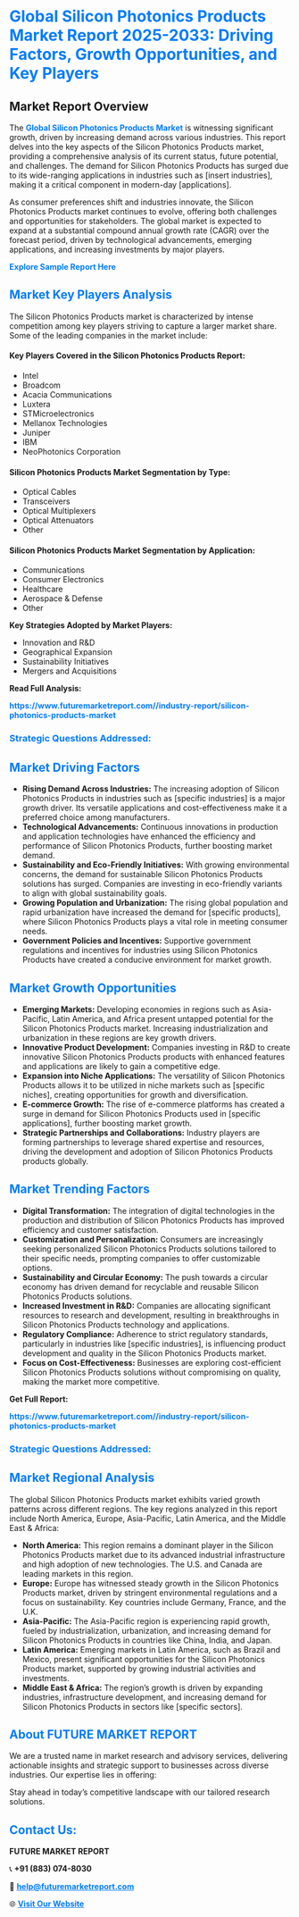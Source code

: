 <h1 style="color: #007BFF;">Global Silicon Photonics Products Market Report 2025-2033: Driving Factors, Growth Opportunities, and Key Players</h1>

<section id="overview">
<h2>Market Report Overview</h2>
<p>The <a href="https://www.futuremarketreport.com//industry-report/silicon-photonics-products-market" style="color: #007BFF; text-decoration: none;"><strong>Global Silicon Photonics Products Market</strong></a> is witnessing significant growth, driven by increasing demand across various industries. This report delves into the key aspects of the Silicon Photonics Products market, providing a comprehensive analysis of its current status, future potential, and challenges. The demand for Silicon Photonics Products has surged due to its wide-ranging applications in industries such as [insert industries], making it a critical component in modern-day [applications].</p>
<p>As consumer preferences shift and industries innovate, the Silicon Photonics Products market continues to evolve, offering both challenges and opportunities for stakeholders. The global market is expected to expand at a substantial compound annual growth rate (CAGR) over the forecast period, driven by technological advancements, emerging applications, and increasing investments by major players.</p>
</section>

<section id="overview">
<p><a href="https://www.futuremarketreport.com//request-sample/reportId=75678" style="color: #007BFF; text-decoration: none;"><strong>Explore Sample Report Here</strong></a></p>
</section>

<section id="key-players">
<h2 style="color: #007BFF;">Market Key Players Analysis</h2>
<p>The Silicon Photonics Products market is characterized by intense competition among key players striving to capture a larger market share. Some of the leading companies in the market include:</p>
<h4>Key Players Covered in the Silicon Photonics Products Report:</h4>
<ul><li>Intel</li><li>Broadcom</li><li>Acacia Communications</li><li>Luxtera</li><li>STMicroelectronics</li><li>Mellanox Technologies</li><li>Juniper</li><li>IBM</li><li>NeoPhotonics Corporation</li></ul>
<h4>Silicon Photonics Products Market Segmentation by Type:</h4>
<ul><li>Optical Cables</li><li>Transceivers</li><li>Optical Multiplexers</li><li>Optical Attenuators</li><li>Other</li></ul>

<h4>Silicon Photonics Products Market Segmentation by Application:</h4>
<ul><li>Communications</li><li>Consumer Electronics</li><li>Healthcare</li><li>Aerospace &amp; Defense</li><li>Other</li></ul>
<p><strong>Key Strategies Adopted by Market Players:</strong></p>
<ul>
<li>Innovation and R&D</li>
<li>Geographical Expansion</li>
<li>Sustainability Initiatives</li>
<li>Mergers and Acquisitions</li>
</ul>
</section>

<section>
<p><strong>Read Full Analysis: </strong></p><a href="https://www.futuremarketreport.com//industry-report/silicon-photonics-products-market" style="color: #007BFF; text-decoration: none;"><strong>https://www.futuremarketreport.com//industry-report/silicon-photonics-products-market</strong></a>
<h3 style="color: #007BFF;">Strategic Questions Addressed:</h3>
</section>

<section id="driving-factors">
<h2 style="color: #007BFF;">Market Driving Factors</h2>
<ul>
<li><strong>Rising Demand Across Industries:</strong> The increasing adoption of Silicon Photonics Products in industries such as [specific industries] is a major growth driver. Its versatile applications and cost-effectiveness make it a preferred choice among manufacturers.</li>
<li><strong>Technological Advancements:</strong> Continuous innovations in production and application technologies have enhanced the efficiency and performance of Silicon Photonics Products, further boosting market demand.</li>
<li><strong>Sustainability and Eco-Friendly Initiatives:</strong> With growing environmental concerns, the demand for sustainable Silicon Photonics Products solutions has surged. Companies are investing in eco-friendly variants to align with global sustainability goals.</li>
<li><strong>Growing Population and Urbanization:</strong> The rising global population and rapid urbanization have increased the demand for [specific products], where Silicon Photonics Products plays a vital role in meeting consumer needs.</li>
<li><strong>Government Policies and Incentives:</strong> Supportive government regulations and incentives for industries using Silicon Photonics Products have created a conducive environment for market growth.</li>
</ul>
</section>

<section id="growth-opportunities">
<h2 style="color: #007BFF;">Market Growth Opportunities</h2>
<ul>
<li><strong>Emerging Markets:</strong> Developing economies in regions such as Asia-Pacific, Latin America, and Africa present untapped potential for the Silicon Photonics Products market. Increasing industrialization and urbanization in these regions are key growth drivers.</li>
<li><strong>Innovative Product Development:</strong> Companies investing in R&D to create innovative Silicon Photonics Products products with enhanced features and applications are likely to gain a competitive edge.</li>
<li><strong>Expansion into Niche Applications:</strong> The versatility of Silicon Photonics Products allows it to be utilized in niche markets such as [specific niches], creating opportunities for growth and diversification.</li>
<li><strong>E-commerce Growth:</strong> The rise of e-commerce platforms has created a surge in demand for Silicon Photonics Products used in [specific applications], further boosting market growth.</li>
<li><strong>Strategic Partnerships and Collaborations:</strong> Industry players are forming partnerships to leverage shared expertise and resources, driving the development and adoption of Silicon Photonics Products products globally.</li>
</ul>
</section>

<section id="trending-factors">
<h2 style="color: #007BFF;">Market Trending Factors</h2>
<ul>
<li><strong>Digital Transformation:</strong> The integration of digital technologies in the production and distribution of Silicon Photonics Products has improved efficiency and customer satisfaction.</li>
<li><strong>Customization and Personalization:</strong> Consumers are increasingly seeking personalized Silicon Photonics Products solutions tailored to their specific needs, prompting companies to offer customizable options.</li>
<li><strong>Sustainability and Circular Economy:</strong> The push towards a circular economy has driven demand for recyclable and reusable Silicon Photonics Products solutions.</li>
<li><strong>Increased Investment in R&D:</strong> Companies are allocating significant resources to research and development, resulting in breakthroughs in Silicon Photonics Products technology and applications.</li>
<li><strong>Regulatory Compliance:</strong> Adherence to strict regulatory standards, particularly in industries like [specific industries], is influencing product development and quality in the Silicon Photonics Products market.</li>
<li><strong>Focus on Cost-Effectiveness:</strong> Businesses are exploring cost-efficient Silicon Photonics Products solutions without compromising on quality, making the market more competitive.</li>
</ul>
</section>

<section>
<p><strong>Get Full Report: </strong></p><a href="https://www.futuremarketreport.com//industry-report/silicon-photonics-products-market" style="color: #007BFF; text-decoration: none;"><strong>https://www.futuremarketreport.com//industry-report/silicon-photonics-products-market</strong></a>
<h3 style="color: #007BFF;">Strategic Questions Addressed:</h3>
</section>


<section id="regional-analysis">
<h2 style="color: #007BFF;">Market Regional Analysis</h2>
<p>The global Silicon Photonics Products market exhibits varied growth patterns across different regions. The key regions analyzed in this report include North America, Europe, Asia-Pacific, Latin America, and the Middle East & Africa:</p>
<ul>
<li><strong>North America:</strong> This region remains a dominant player in the Silicon Photonics Products market due to its advanced industrial infrastructure and high adoption of new technologies. The U.S. and Canada are leading markets in this region.</li>
<li><strong>Europe:</strong> Europe has witnessed steady growth in the Silicon Photonics Products market, driven by stringent environmental regulations and a focus on sustainability. Key countries include Germany, France, and the U.K.</li>
<li><strong>Asia-Pacific:</strong> The Asia-Pacific region is experiencing rapid growth, fueled by industrialization, urbanization, and increasing demand for Silicon Photonics Products in countries like China, India, and Japan.</li>
<li><strong>Latin America:</strong> Emerging markets in Latin America, such as Brazil and Mexico, present significant opportunities for the Silicon Photonics Products market, supported by growing industrial activities and investments.</li>
<li><strong>Middle East & Africa:</strong> The region’s growth is driven by expanding industries, infrastructure development, and increasing demand for Silicon Photonics Products in sectors like [specific sectors].</li>
</ul>
</section>

<footer>
<h2 style="color: #007BFF;">About FUTURE MARKET REPORT</h2>
<p>We are a trusted name in market research and advisory services, delivering actionable insights and strategic support to businesses across diverse industries. Our expertise lies in offering:</p>

<p>Stay ahead in today’s competitive landscape with our tailored research solutions.</p>

<h2 style="color: #007BFF;">Contact Us:</h2>
<p><strong>FUTURE MARKET REPORT</strong></p>
<p>📞 <strong>+91 (883) 074-8030</strong></p>
<p>📧 <strong><a href="mailto:help@futuremarketreport.com" style="color: #007BFF;">help@futuremarketreport.com</a></strong></p>
<p>🌐 <strong><a href="https://www.futuremarketreport.com/" style="color: #007BFF;">Visit Our Website</a></strong></p>
</footer>